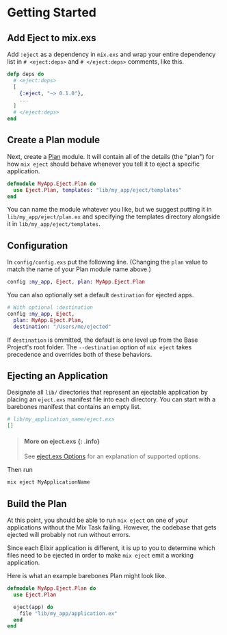 # Getting Started

## Add Eject to mix.exs

Add `:eject` as a dependency in `mix.exs` and wrap your entire dependency list in
`# <eject:deps>` and `# </eject:deps>` comments, like this.


```elixir
defp deps do
  # <eject:deps>
  [
    {:eject, "~> 0.1.0"},
    ...
  ]
  # </eject:deps>
end
```

## Create a Plan module

Next, create a [Plan](Eject.Plan.html) module. It will contain all of the
details (the "plan") for how `mix eject` should behave whenever you tell it to
eject a specific application.

```elixir
defmodule MyApp.Eject.Plan do
  use Eject.Plan, templates: "lib/my_app/eject/templates"
end
```

You can name the module whatever you like, but we suggest putting it in
`lib/my_app/eject/plan.ex` and specifying the templates directory alongside it
in `lib/my_app/eject/templates`.

## Configuration

In `config/config.exs` put the following line. (Changing the `plan` value to
match the name of your Plan module name above.)

```elixir
config :my_app, Eject, plan: MyApp.Eject.Plan
```

You can also optionally set a default `destination` for ejected apps.

```elixir
# With optional :destination
config :my_app, Eject,
  plan: MyApp.Eject.Plan,
  destination: "/Users/me/ejected"
```

If `destination` is ommitted, the default is one level up from the Base
Project's root folder. The `--destination` option of `mix eject` takes
precedence and overrides both of these behaviors.

## Ejecting an Application

Designate all `lib/` directories that represent an ejectable application by
placing an `eject.exs` manifest file into each directory. You can start with a
barebones manifest that contains an empty list.

```elixir
# lib/my_application_name/eject.exs
[]
```

> #### More on eject.exs {: .info}
>
> See [eject.exs Options](./how-it-works.html#eject-exs-options)
> for an explanation of supported options.

Then run

```bash
mix eject MyApplicationName
```

## Build the Plan

At this point, you should be able to run `mix eject` on one of your applications without the Mix Task failing. However, the codebase that gets ejected will probably not run without errors.

Since each Elixir application is different, it is up to you to determine which files need to be ejected in order to make `mix eject` emit a working application.

Here is what an example barebones Plan might look like.

```elixir
defmodule MyApp.Eject.Plan do
  use Eject.Plan

  eject(app) do
    file "lib/my_app/application.ex"
  end
end
```
